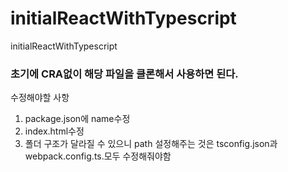 # initialReactWithTypescript
initialReactWithTypescript

### 초기에 CRA없이 해당 파일을 클론해서 사용하면 된다.

수정해야할 사항

1. package.json에 name수정
2. index.html수정
3. 폴더 구조가 달라질 수 있으니 path 설정해주는 것은 tsconfig.json과 webpack.config.ts.모두 수정해줘야함
